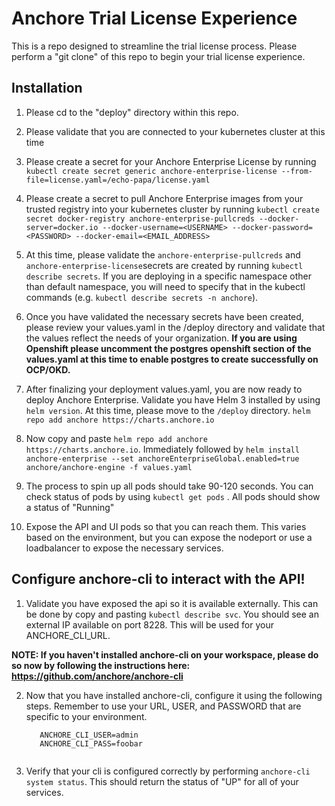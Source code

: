 # Anchore Trial License Experience
This is a repo designed to streamline the trial license process. Please perform a "git clone" of this repo to begin your trial license experience.

## Installation 
1. Please cd to the "deploy" directory within this repo. 

2. Please validate that you are connected to your kubernetes cluster at this time 

3. Please create a secret for your Anchore Enterprise License by running `kubectl create secret generic anchore-enterprise-license --from-file=license.yaml=/echo-papa/license.yaml`

4. Please create a secret to pull Anchore Enterprise images from your trusted registry into your kubernetes cluster by running `kubectl create secret docker-registry anchore-enterprise-pullcreds --docker-server=docker.io --docker-username=<USERNAME> --docker-password=<PASSWORD> --docker-email=<EMAIL_ADDRESS>`
5. At this time, please validate the `anchore-enterprise-pullcreds` and `anchore-enterprise-license`secrets are created by running `kubectl describe secrets`. If you are deploying in a specific namespace other than default namespace, you will need to specify that in the kubectl commands (e.g. `kubectl describe secrets -n anchore`). 

6. Once you have validated the necessary secrets have been created, please review your values.yaml in the /deploy directory and validate that the values reflect the needs of your organization. **If you are using Openshift please uncomment the postgres openshift section of the values.yaml at this time to enable postgres to create successfully on OCP/OKD.**

7. After finalizing your deployment values.yaml, you are now ready to deploy Anchore Enterprise. Validate you have Helm 3 installed by using `helm version`. At this time, please move to the `/deploy` directory. 
`helm repo add anchore https://charts.anchore.io`

8. Now copy and paste `helm repo add anchore https://charts.anchore.io`. Immediately followed by `helm install anchore-enterprise --set anchoreEnterpriseGlobal.enabled=true anchore/anchore-engine -f values.yaml`

9. The process to spin up all pods should take 90-120 seconds. You can check status of pods by using `kubectl get pods` . All pods should show a status of "Running"

10. Expose the API and UI pods so that you can reach them. This varies based on the environment, but you can expose the nodeport or use a loadbalancer to expose the necessary services.

## Configure anchore-cli to interact with the API! 

1. Validate you have exposed the api so it is available externally. This can be done by copy and pasting `kubectl describe svc`. You should see an external IP available on port 8228. This will be used for your ANCHORE_CLI_URL.

 **NOTE: If you haven't installed anchore-cli on your workspace, please do so now by following the instructions here: https://github.com/anchore/anchore-cli**
 
2. Now that you have installed anchore-cli, configure it using the following steps. Remember to use your URL, USER, and PASSWORD that are specific to your environment. 
    ````ANCHORE_CLI_URL=http://myserver.example.com:8228/v1 
       ANCHORE_CLI_USER=admin 
       ANCHORE_CLI_PASS=foobar
       
3. Verify that your cli is configured correctly by performing `anchore-cli system status`. This should return the status of "UP" for all of your services. 

   


